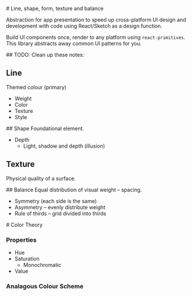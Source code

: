 # Line, shape, form, texture and balance

Abstraction for app presentation to speed up cross-platform UI design and development with code using React/Sketch as a design function.

Build UI components once, render to any platform using `react-primitives`. This library abstracts away common UI patterns for you.


## TODO: Clean up these notes:

## Line
Themed colour (primary)
- Weight
- Color
- Texture
- Style


## Shape
Foundational element.
- Depth
  - Light, shadow and depth (illusion)

## Texture
Physical quality of a surface.

## Balance
Equal distribution of visual weight – spacing.
- Symmetry (each side is the same)
- Asymmetry – evenly distribute weight
- Rule of thirds – grid divided into thirds


# Color Theory


### Properties
- Hue
- Saturation
  - Monochromatic
- Value

### Analagous Colour Scheme
